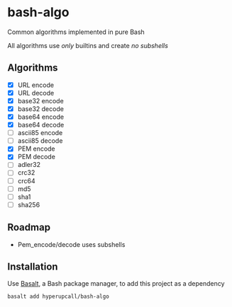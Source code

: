 # bash-algo

Common algorithms implemented in pure Bash

All algorithms use _only_ builtins and create _no subshells_

## Algorithms

- [x] URL encode
- [x] URL decode
- [x] base32 encode
- [x] base32 decode
- [x] base64 encode
- [x] base64 decode
- [ ] ascii85 encode
- [ ] ascii85 decode
- [x] PEM encode
- [x] PEM decode
- [ ] adler32
- [ ] crc32
- [ ] crc64
- [ ] md5
- [ ] sha1
- [ ] sha256

## Roadmap

- Pem_encode/decode uses subshells

## Installation

Use [Basalt](https://github.com/hyperupcall/basalt), a Bash package manager, to add this project as a dependency

```sh
basalt add hyperupcall/bash-algo
```
